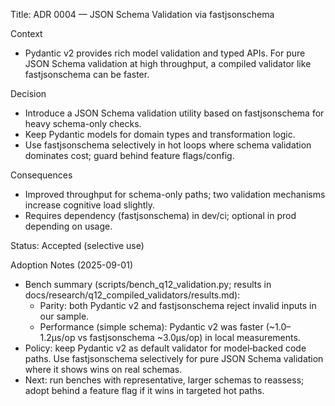 Title: ADR 0004 — JSON Schema Validation via fastjsonschema

Context
- Pydantic v2 provides rich model validation and typed APIs. For pure JSON Schema validation at high throughput, a compiled validator like fastjsonschema can be faster.

Decision
- Introduce a JSON Schema validation utility based on fastjsonschema for heavy schema-only checks.
- Keep Pydantic models for domain types and transformation logic.
- Use fastjsonschema selectively in hot loops where schema validation dominates cost; guard behind feature flags/config.

Consequences
- Improved throughput for schema-only paths; two validation mechanisms increase cognitive load slightly.
- Requires dependency (fastjsonschema) in dev/ci; optional in prod depending on usage.

Status: Accepted (selective use)

Adoption Notes (2025-09-01)
- Bench summary (scripts/bench_q12_validation.py; results in docs/research/q12_compiled_validators/results.md):
  - Parity: both Pydantic v2 and fastjsonschema reject invalid inputs in our sample.
  - Performance (simple schema): Pydantic v2 was faster (~1.0–1.2µs/op vs fastjsonschema ~3.0µs/op) in local measurements.
- Policy: keep Pydantic v2 as default validator for model‑backed code paths. Use fastjsonschema selectively for pure JSON Schema validation where it shows wins on real schemas.
- Next: run benches with representative, larger schemas to reassess; adopt behind a feature flag if it wins in targeted hot paths.
